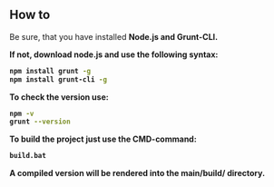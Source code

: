 ## How to

Be sure, that you have installed <b>Node.js<b/> and <b>Grunt-CLI</b>. 

If not, download node.js and use the following syntax:

```bash
npm install grunt -g
npm install grunt-cli -g
```

To check the version use:

```bash
npm -v
grunt --version
```

To build the project just use the CMD-command:

```bash
build.bat
```

A compiled version will be rendered into the <b>main/build/</b> directory.
